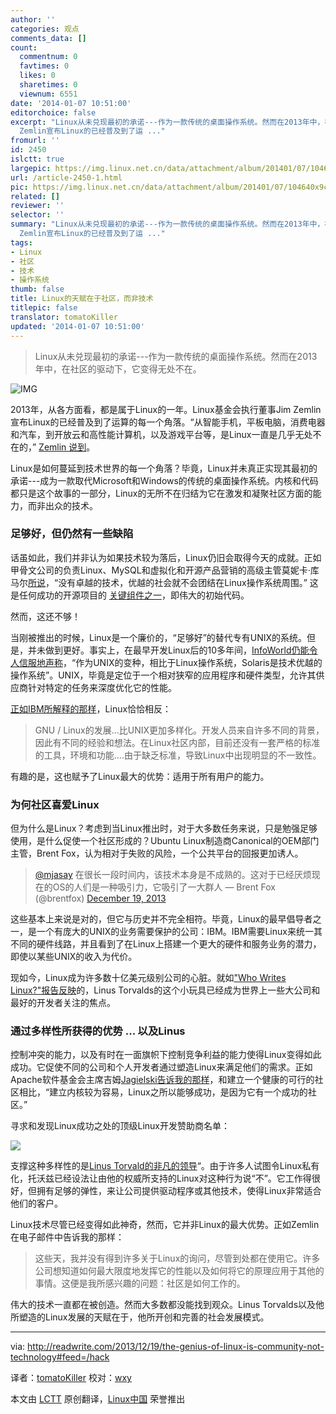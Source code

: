 ```yaml
---
author: ''
categories: 观点
comments_data: []
count:
  commentnum: 0
  favtimes: 0
  likes: 0
  sharetimes: 0
  viewnum: 6551
date: '2014-01-07 10:51:00'
editorchoice: false
excerpt: "Linux从未兑现最初的承诺---作为一款传统的桌面操作系统。然而在2013年中，在社区的驱动下，它变得无处不在。\r\n\r\n\r\n2013年，从各方面看，都是属于Linux的一年。Linux基金会执行董事Jim
  Zemlin宣布Linux的已经普及到了运 ..."
fromurl: ''
id: 2450
islctt: true
largepic: https://img.linux.net.cn/data/attachment/album/201401/07/104640x9ccm9icepr4y4pe.jpg
url: /article-2450-1.html
pic: https://img.linux.net.cn/data/attachment/album/201401/07/104640x9ccm9icepr4y4pe.jpg.thumb.jpg
related: []
reviewer: ''
selector: ''
summary: "Linux从未兑现最初的承诺---作为一款传统的桌面操作系统。然而在2013年中，在社区的驱动下，它变得无处不在。\r\n\r\n\r\n2013年，从各方面看，都是属于Linux的一年。Linux基金会执行董事Jim
  Zemlin宣布Linux的已经普及到了运 ..."
tags:
- Linux
- 社区
- 技术
- 操作系统
thumb: false
title: Linux的天赋在于社区，而非技术
titlepic: false
translator: tomatoKiller
updated: '2014-01-07 10:51:00'
---
```



> 
> Linux从未兑现最初的承诺---作为一款传统的桌面操作系统。然而在2013年中，在社区的驱动下，它变得无处不在。
> 
> 
> 


![IMG](/data/attachment/album/201401/07/104640x9ccm9icepr4y4pe.jpg)


2013年，从各方面看，都是属于Linux的一年。Linux基金会执行董事Jim Zemlin宣布Linux的已经普及到了运算的每一个角落。“从智能手机，平板电脑，消费电器和汽车，到开放云和高性能计算机，以及游戏平台等，是Linux一直是几乎无处不在的，” [Zemlin 说到](http://www.linuxfoundation.org/news-media/blogs/browse/2013/12/2013-year-linux-the%E2%80%A6everything)。


Linux是如何蔓延到技术世界的每一个角落？毕竟，Linux并未真正实现其最初的承诺---成为一款取代Microsoft和Windows的传统的桌面操作系统。内核和代码都只是这个故事的一部分，Linux的无所不在归结为它在激发和凝聚社区方面的能力，而非出众的技术。


### 足够好，但仍然有一些缺陷


话虽如此，我们并非认为如果技术较为落后，Linux仍旧会取得今天的成就。正如甲骨文公司的负责Linux、MySQL和虚拟化和开源产品营销的高级主管莫妮卡·库马尔[所说](https://twitter.com/mbkumar/status/413689410308173825)，“没有卓越的技术，优越的社会就不会团结在Linux操作系统周围。” 这是任何成功的开源项目的 [关键组件之一](http://asay.blogspot.com/2005/09/so-you-want-to-build-open-source.html)，即伟大的初始代码。


然而，这还不够！


当刚被推出的时候，Linux是一个廉价的，“足够好”的替代专有UNIX的系统。但是，并未做到更好。事实上，在最早开发Linux后的10多年间，[InfoWorld仍能令人信服地声称](http://www.infoworld.com/t/platforms/seven-ways-solaris-can-beat-linux-978)，“作为UNIX的变种，相比于Linux操作系统，Solaris是技术优越的操作系统”。UNIX，毕竟是定位于一个相对狭窄的应用程序和硬件类型，允许其供应商针对特定的任务来深度优化它的性能。


[正如IBM所解释的那样](http://www.ibm.com/developerworks/aix/library/au-unix-difflinux.html)，Linux恰恰相反：



> 
> GNU / Linux的发展...比UNIX更加多样化。开发人员来自许多不同的背景，因此有不同的经验和想法。在Linux社区内部，目前还没有一套严格的标准的工具，环境和功能....由于缺乏标准，导致Linux中出现明显的不一致性。
> 
> 
> 


有趣的是，这也赋予了Linux最大的优势：适用于所有用户的能力。


### 为何社区喜爱Linux


但为什么是Linux？考虑到当Linux推出时，对于大多数任务来说，只是勉强足够使用，是什么促使一个社区形成的？Ubuntu Linux制造商Canonical的OEM部门主管，Brent Fox，认为相对于失败的风险，一个公共平台的回报更加诱人。



> 
> [@mjasay](https://twitter.com/mjasay) 在很长一段时间内，该技术本身是不成熟的。这对于已经厌烦现在的OS的人们是一种吸引力，它吸引了一大群人 — Brent Fox (@brentfox) [December 19, 2013](https://twitter.com/brentfox/statuses/413696557620293632)
> 
> 
> 


这些基本上来说是对的，但它与历史并不完全相符。毕竟，Linux的最早倡导者之一，是一个有庞大的UNIX的业务需要保护的公司：IBM。IBM需要Linux来统一其不同的硬件线路，并且看到了在Linux上搭建一个更大的硬件和服务业务的潜力，即使以某些UNIX的收入为代价。


现如今，Linux成为许多数十亿美元级别公司的心脏。就如["Who Writes Linux?"报告反映](http://www.linuxfoundation.org/publications/linux-foundation/who-writes-linux-2013)的，Linus Torvalds的这个小玩具已经成为世界上一些大公司和最好的开发者关注的焦点。


### 通过多样性所获得的优势 ... 以及Linus


控制冲突的能力，以及有时在一面旗帜下控制竞争利益的能力使得Linux变得如此成功。它促使不同的公司和个人开发者通过塑造Linux来满足他们的需求。正如Apache软件基金会主席吉姆[Jagielski告诉我的那样](https://twitter.com/jimjag/status/413704747791970304)，和建立一个健康的可行的社区相比，“建立内核较为容易，Linux之所以能够成功，是因为它有一个成功的社区。”


寻求和发现Linux成功之处的顶级Linux开发赞助商名单：


![](/data/attachment/album/201401/07/104642u8kk6uz88l8jlbz0.png)


支撑这种多样性的是[Linus Torvald的非凡的领导](http://readwrite.com/2013/08/27/linux-turns-22-but-open-source-is-eternal)“。由于许多人试图令Linux私有化，托沃兹已经设法让由他的权威所支持的Linux对这种行为说“不”。它工作得很好，但拥有足够的弹性，来让公司提供驱动程序或其他技术，使得Linux非常适合他们的客户。


Linux技术尽管已经变得如此神奇，然而，它并非Linux的最大优势。正如Zemlin在电子邮件中告诉我的那样：



> 
> 这些天，我并没有得到许多关于Linux的询问，尽管到处都在使用它。许多公司想知道如何最大限度地发挥它的性能以及如何将它的原理应用于其他的事情。这便是我所感兴趣的问题：社区是如何工作的。
> 
> 
> 


伟大的技术一直都在被创造。然而大多数都没能找到观众。Linus Torvalds以及他所塑造的Linux发展的天赋在于，他所开创和完善的社会发展模式。




---


via: <http://readwrite.com/2013/12/19/the-genius-of-linux-is-community-not-technology#feed=/hack>


译者：[tomatoKiller](https://github.com/tomatoKiller) 校对：[wxy](https://github.com/wxy)


本文由 [LCTT](https://github.com/LCTT/TranslateProject) 原创翻译，[Linux中国](http://linux.cn/) 荣誉推出